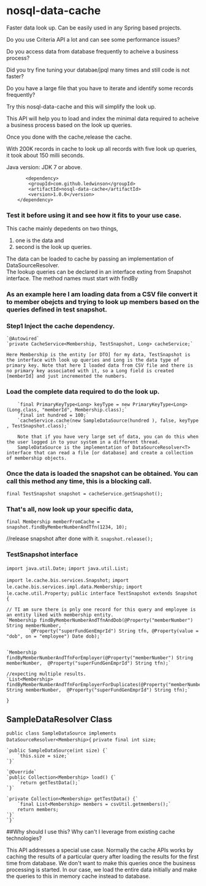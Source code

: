 # nosql-data-cache
Faster data look up. Can be easily used in any Spring based projects.


Do you use Criteria API a lot and can see some performance issues?

Do you access data from  database frequently to acheive a business process?

Did you try fine tuning your databae/jpql many times and still code is not faster?

Do you have a large file that you have to iterate and identify some records frequently?

Try this nosql-data-cache and this will simplify the look up.

This API will help you to load and index the minimal data required to acheive a business process based on the look up queries.  

Once you done with the cache,release the cache. 

With 200K records in cache to look up all records with five look up queries, it took about 150 milli seconds.

Java version: JDK 7 or above. 

           <dependency>
			<groupId>com.github.ledwinson</groupId>
			<artifactId>nosql-data-cache</artifactId>
			<version>1.0.0</version>
		</dependency>

### Test it before using it and see how it fits to your use case.
  This cache mainly depedents on two things, 
  1) one is the data and 
  2) second is the look up queries.   
  
  The data can be loaded to cache by passing an implementation of DataSourceResolver<T>.  
  The lookup queries can be declared in an interface exting from Snapshot interface. The method names must start with findBy

### As an example here I am loading data from a CSV file convert it to member obejcts and trying to look up members based on the queries defined in test snapshot.

### Step1 Inject the cache dependency.

    `@Autowired`
    `private CacheService<Membership, TestSnapshot, Long> cacheService;`
    
    Here Membership is the entity [or DTO] for my data, TestSnapshot is the interface with look up queries and Long is the data type of primary key. Note that here I loaded data from CSV file and there is no primary key associated with it, so a Long field is created [memberId] and just incremented the numbers.
    
###  Load the complete data required to do the look up.

        `final PrimaryKeyType<Long> keyType = new PrimaryKeyType<Long>(Long.class, "memberId", Membership.class);`
        `final int hundred = 100;`
        `cacheService.cache(new SampleDataSource(hundred ), false, keyType , TestSnapshot.class);`
        
        Note that if you have very large set of data, you can do this when the user logged in to your system in a different thread.
        SampleDataSource is the implementation of DataSourceResolver<T> interface that can read a file [or database] and create a collection of membership objects. 
    
### Once the data is loaded the snapshot can be obtained. You can call this method any time, this is a blocking call.
`final TestSnapshot snapshot = cacheService.getSnapshot();`

### That's all, now look up your specific data,
`final Membership memberFromCache = snapshot.findByMemberNumberAndTfn(1234, 10);`

 //release snapshot after done with it.
 `snapshot.release();`

### TestSnapshot interface

`import java.util.Date;`
`import java.util.List;`

`import le.cache.bis.services.Snapshot;`
`import le.cache.bis.services.impl.data.Membership;`
`import le.cache.util.Property;`
`public interface TestSnapshot extends Snapshot {`

    // TI am sure there is pnly one record for this query and employee is an entity liked with membership entity.
    `Membership findByMemberNumberAndTfnAndDob(@Property("memberNumber") String memberNumber, `
            `@Property("superFundGenEmprId") String tfn, @Property(value = "dob", on = "employee") Date dob);`

    
    `Membership findByMemberNumberAndTfnForEmployer(@Property("memberNumber") String memberNumber,  @Property("superFundGenEmprId") String tfn);`
    
    //expecting multiple results.
    `List<Membership> findByMemberNumberAndTfnForEmployerForDuplicates(@Property("memberNumber") String memberNumber,  @Property("superFundGenEmprId") String tfn);`
`}`


## SampleDataResolver Class

`public class SampleDataSource implements DataSourceResolver<Membership>{`
    `private final int size;`
    
    `public SampleDataSource(int size) {`
        `this.size = size;`
    `}`
        
    `@Override`
    `public Collection<Membership> load() {`
        `return getTestData();`
    `}`
    
    `private Collection<Membership> getTestData() {`
        `final List<Membership> members = csvUtil.getmembers();`
        return members;
    `}`
    `}`



##Why should I use this? Why can't I leverage from existing cache technologies?
  
  This API addresses a special use case. Normally the cache APIs works by caching the results of a particular query after loading the results for the first time from database. We don't want to make this queries once the business processing is started. In our case, we load the entire data initially and make the queries to this in memory cache instead to database. 

